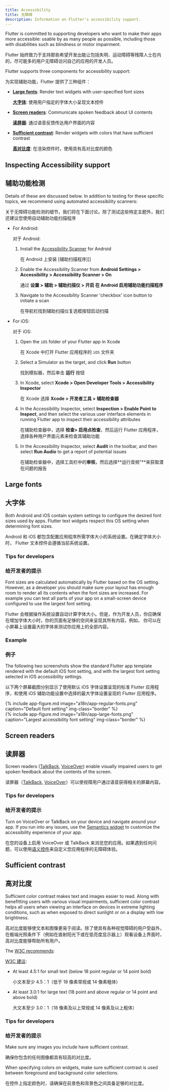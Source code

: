 ```yaml
---
title: Accessibility
title: 无障碍
description: Information on Flutter's accessibility support.
---
```


Flutter is committed to supporting developers who want to make their apps more
accessible: usable by as many people as possible, including those with
disabilities such as blindness or motor impairment.

Flutter 始终致力于支持那些希望开发出能让包括失明、运动障碍等残障人士在内的，尽可能多的用户无障碍访问自己的应用的开发人员。

Flutter supports three components for accessibility support:

为实现辅助功能，Flutter 提供了三种组件：

* **[Large fonts](#large-fonts)**: Render text widgets with user-specified font
  sizes

  **[大字体](#large-fonts)**: 使用用户指定的字体大小呈现文本控件

* **[Screen readers](#screen-readers)**: Communicate spoken feedback about UI
  contents

  **[读屏器](#screen-readers)**: 通过语音反馈传达用户界面的内容

* **[Sufficient contrast](#sufficient-contrast)**: Render widgets with colors
  that have sufficient contrast

  **[高对比度](#sufficient-contrast)**:  在渲染控件时，使用具有高对比度的颜色

## Inspecting Accessibility support

##  辅助功能检测

Details of these are discussed below. In addition to testing for these
specific topics, we recommend using automated accessibility scanners:

关于无障碍功能检测的细节，我们将在下面讨论。除了测试这些特定主题外，我们还建议您使用自动辅助功能扫描程序

  * For Android:

    对于 Android:

    1. Install the [Accessibility Scanner][] for Android

       在 Android 上安装 [辅助扫描程序][]

    1. Enable the Accessibility Scanner from **Android Settings > Accessibility >
       Accessibility Scanner > On**

       通过 **设置 > 辅助 > 辅助扫描仪 > 开启 在 Android 启用辅助功能扫描程序**

    1. Navigate to the Accessibility Scanner 'checkbox' icon button to initiate a
       scan

       在导航栏找到辅助扫描仪复选框按钮启动扫描

  * For iOS:

    对于 iOS:

    1. Open the `iOS` folder of your Flutter app in Xcode

       在 Xcode 中打开 Flutter 应用程序的 `iOS` 文件夹

    1. Select a Simulator as the target, and click **Run** button

       找到模拟器，然后单击 **运行** 按钮

    1. In Xcode, select **Xcode > Open Developer Tools > Accessibility Inspector**

       在  Xcode 选择 **Xcode > 开发者工具 > 辅助检查器**

    1. In the Accessibility Inspector, select **Inspection > Enable Point to
       Inspect**, and then select the various user interface elements in running
       Flutter app to inspect their accessibility attributes

       在辅助检查器中，选择 **检查> 启用点检查**，然后运行 Flutter 应用程序，选择各种用户界面元素来检查其辅助功能

    1. In the Accessibility Inspector, select **Audit** in the toolbar, and then
       select **Run Audio** to get a report of potential issues

       在辅助检查器中，选择工具栏中的**审核**，然后选择**运行音频”**来获取潜在问题的报告

## Large fonts

## 大字体

Both Android and iOS contain system settings to configure the desired font
sizes used by apps. Flutter text widgets respect this OS setting when
determining font sizes.

Android 和 iOS 都包含配置应用程序所需字体大小的系统设置。在确定字体大小时， Flutter 文本控件会遵循当前系统设置。

### Tips for developers

### 给开发者的提示

Font sizes are calculated automatically by Flutter based on the OS setting.
However, as a developer you should make sure your layout has enough room to
render all its contents when the font sizes are increased. For example you can
test all parts of your app on a small-screen device configured to use the
largest font setting.

Flutter 会根据操作系统设置自动计算字体大小。但是，作为开发人员，你应确保在增加字体大小时，你的页面有足够的空间来呈现其所有内容。例如，
你可以在小屏幕上设置最大的字体来测试你应用上的全部内容。

### Example

### 例子

The following two screenshots show the standard Flutter app template rendered
with the default iOS font setting, and with the largest font setting selected in
iOS accessibility settings.

以下两个屏幕截图分别显示了使用默认 iOS 字体设置呈现的标准 Flutter 应用程序，和使用 iOS 辅助功能设置中选择的最大字体设置呈现的 Flutter 应用程序。

<div class="row">
  <div class="col-md-6">
    {% include app-figure.md image="a18n/app-regular-fonts.png" caption="Default font setting" img-class="border" %}
  </div>
  <div class="col-md-6">
    {% include app-figure.md image="a18n/app-large-fonts.png" caption="Largest accessibility font setting" img-class="border" %}
  </div>
</div>

## Screen readers

## 读屏器

Screen readers ([TalkBack][], [VoiceOver][]) enable visually
impaired users to get spoken feedback about the contents of the screen.

读屏器（[TalkBack](), [VoiceOver]()）可以使视障用户通过语音获得相关的屏幕内容。

### Tips for developers

### 给开发者的提示

Turn on VoiceOver or TalkBack on your device and navigate around your app. If
you run into any issues, use the [Semantics widget][] to customize the
accessibility experience of your app.

在您的设备上启用 VoiceOver 或 TalkBack 来浏览您的应用。如果遇到任何问题，可以使用[语义控件]()来自定义您应用程序的无障碍体验。

## Sufficient contrast

## 高对比度

Sufficient color contrast makes text and images easier to read. Along with
benefitting users with various visual impairments, sufficient color contrast
helps all users when viewing an interface on devices in extreme lighting
conditions, such as when exposed to direct sunlight or on a display with low
brightness.

高对比度能够使文本和图像更易于阅读。除了使具有各种视觉障碍的用户受益外，在极端光照条件下（例如在直射阳光下或在低亮度显示器上）观看设备上界面时，高对比度能够帮助所有用户。

The [W3C recommends][]: 

[W3C 建议]():

* At least 4.5:1 for small text (below 18 point regular or 14 point bold)

  小文本至少 4.5：1（低于 18 像素常规或 14 像素粗体）
  
* At least 3.0:1 for large text (18 point and above regular or 14 point and
  above bold)

  大文本至少 3.0：1（18 像素及以上常规或 14 像素及以上粗体）


### Tips for developers

### 给开发者的提示

Make sure any images you include have sufficient contrast.

确保你包含的任何图像都具有较高的对比度。

When specifying colors on widgets, make sure sufficient contrast is used between
foreground and background color selections.

在控件上指定颜色时，请确保在前景色和背景色之间具备足够的对比度。

[Accessibility Scanner]: https://play.google.com/store/apps/details?id=com.google.android.apps.accessibility.auditor&hl=en
[Semantics widget]: {{site.api}}/flutter/widgets/Semantics-class.html
[TalkBack]: https://support.google.com/accessibility/android/answer/6283677?hl=en
[W3C recommends]: https://www.w3.org/TR/UNDERSTANDING-WCAG20/visual-audio-contrast-contrast.html
[VoiceOver]: https://www.apple.com/lae/accessibility/iphone/vision/
